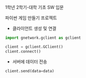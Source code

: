 1학년 2학기-대학 기초 SW 입문

파이썬 게임 만들기 프로젝트

- 클라이언트 생성 및 연결
```python
import gnetwork.gclient as gclient

client = gclient.GClient()
client.connect()
```
  
- 서버에 데이터 전송
```python
client.send(data=data)
```
